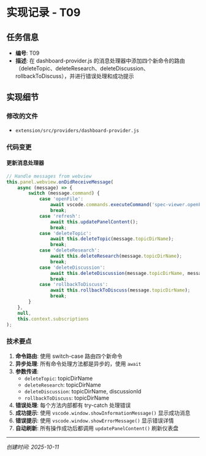 # 实现记录 - T09

## 任务信息
- **编号**: T09
- **描述**: 在 dashboard-provider.js 的消息处理器中添加四个新命令的路由（deleteTopic、deleteResearch、deleteDiscussion、rollbackToDiscuss），并进行错误处理和成功提示

## 实现细节

### 修改的文件
- `extension/src/providers/dashboard-provider.js`

### 代码变更

#### 更新消息处理器
```javascript
// Handle messages from webview
this.panel.webview.onDidReceiveMessage(
    async (message) => {
        switch (message.command) {
            case 'openFile':
                await vscode.commands.executeCommand('spec-viewer.openFile', message.path);
                break;
            case 'refresh':
                await this.updatePanelContent();
                break;
            case 'deleteTopic':
                await this.deleteTopic(message.topicDirName);
                break;
            case 'deleteResearch':
                await this.deleteResearch(message.topicDirName);
                break;
            case 'deleteDiscussion':
                await this.deleteDiscussion(message.topicDirName, message.discussionId);
                break;
            case 'rollbackToDiscuss':
                await this.rollbackToDiscuss(message.topicDirName);
                break;
        }
    },
    null,
    this.context.subscriptions
);
```

### 技术要点
1. **命令路由**: 使用 switch-case 路由四个新命令
2. **异步处理**: 所有命令处理方法都是异步的，使用 `await`
3. **参数传递**: 
   - `deleteTopic`: topicDirName
   - `deleteResearch`: topicDirName
   - `deleteDiscussion`: topicDirName, discussionId
   - `rollbackToDiscuss`: topicDirName
4. **错误处理**: 每个方法内部都有 try-catch 处理错误
5. **成功提示**: 使用 `vscode.window.showInformationMessage()` 显示成功消息
6. **错误提示**: 使用 `vscode.window.showErrorMessage()` 显示错误详情
7. **自动刷新**: 所有操作成功后都调用 `updatePanelContent()` 刷新仪表盘

---
*创建时间: 2025-10-11*
